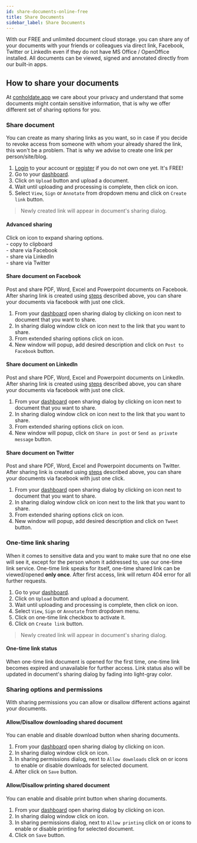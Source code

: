 ```yaml
---
id: share-documents-online-free
title: Share Documents
sidebar_label: Share Documents
---
```


With our FREE and unlimited document cloud storage. you can share any of your documents with your friends or colleagues via direct link, Facebook, Twitter or LinkedIn even if they do not have MS Office / OpenOffice installed. All documents can be viewed, signed and annotated directly from our built-in apps.

## How to share your documents
At [conholdate.app](https://conholdate.app) we care about your privacy and understand that some documents might contain sensitive information, that is why we offer different set of sharing options for you.

### Share document
You can create as many sharing links as you want, so in case if you decide to revoke access from someone with whom your already shared the link, this won't be a problem. That is why we advise to create one link per person/site/blog.
1. [Login](https://conholdate.app/signin) to your account or [register](https://conholdate.app/signin) if you do not own one yet. It's FREE!
1. Go to your [dashboard](https://dashboard.conholdate.app).
1. Click on `Upload` button and upload a document.
1. Wait until uploading and processing is complete, then click on <i class="fas fa-link"></i> icon.
1. Select `View`, `Sign` or `Annotate` from dropdown menu and click on `Create link` button.

> Newly created link will appear in document's sharing dialog.

#### Advanced sharing
Click on <i class="fas fa-share"></i> icon to expand sharing options.  
<i class="far fa-copy"></i> - copy to clipboard  
<i class="fab fa-facebook"></i> - share via Facebook  
<i class="fab fa-linkedin-in"></i> - share via LinkedIn  
<i class="fab fa-twitter"></i> - share via Twitter  

#### Share document on Facebook
Post and share PDF, Word, Excel and Powerpoint documents on Facebook.  
After sharing link is created using [steps](#share-document) described above, you can share your documents via facebook with just one click.
1. From your [dashboard](https://dashboard.conholdate.app) open sharing dialog by clicking on <i class="fas fa-link"></i> icon next to document that you want to share.
1. In sharing dialog window click on <i class="fas fa-share"></i> icon next to the link that you want to share.
1. From extended sharing options click on <i class="fab fa-facebook"></i> icon.
1. New window will popup, add desired description and click on `Post to Facebook` button.  

#### Share document on LinkedIn
Post and share PDF, Word, Excel and Powerpoint documents on LinkedIn.  
After sharing link is created using [steps](#share-document) described above, you can share your documents via facebook with just one click.
1. From your [dashboard](https://dashboard.conholdate.app) open sharing dialog by clicking on <i class="fas fa-link"></i> icon next to document that you want to share.
1. In sharing dialog window click on <i class="fas fa-share"></i> icon next to the link that you want to share.
1. From extended sharing options click on <i class="fab fa-linkedin-in"></i> icon.
1. New window will popup, click on `Share in post` or `Send as private message` button.  


#### Share document on Twitter
Post and share PDF, Word, Excel and Powerpoint documents on Twitter.  
After sharing link is created using [steps](#share-document) described above, you can share your documents via facebook with just one click.
1. From your [dashboard](https://dashboard.conholdate.app) open sharing dialog by clicking on <i class="fas fa-link"></i> icon next to document that you want to share.
1. In sharing dialog window click on <i class="fas fa-share"></i> icon next to the link that you want to share.
1. From extended sharing options click on <i class="fab fa-twitter"></i> icon.
1. New window will popup, add desired description and click on `Tweet` button.  



### One-time link sharing
When it comes to sensitive data and you want to make sure that no one else will see it, except for the person whom it addressed to, use our one-time link service.
One-time link speaks for itself, one-time shared link can be viewed/opened **only once**. After first access, link will return 404 error for all further requests.
1. Go to your [dashboard](https://dashboard.conholdate.app).
1. Click on `Upload` button and upload a document.
1. Wait until uploading and processing is complete, then click on <i class="fas fa-link"></i> icon.
1. Select `View`, `Sign` or `Annotate` from dropdown menu.
1. Click on one-time link checkbox to activate it.
1. Click on `Create link` button.

> Newly created link will appear in document's sharing dialog.
 
#### One-time link status
When one-time link document is opened for the first time, one-time link becomes expired and unavailable for further access. Link status also will be updated in document's sharing dialog by fading into light-gray color.

### Sharing options and permissions
With sharing permissions you can allow or disallow different actions against your documents.

#### Allow/Disallow downloading shared document
You can enable and disable download button when sharing documents.  
1. From your [dashboard](https://dashboard.conholdate.app) open sharing dialog by clicking on <i class="fas fa-link"></i> icon.
1. In sharing dialog window click on <i class="fas fa-cog"></i> icon.
1. In sharing permissions dialog, next to `Allow downloads` click on <i class="fas fa-toggle-on"></i> or <i class="fas fa-toggle-off"></i> icons to enable or disable downloads for selected document.
1. After click on `Save` button.

#### Allow/Disallow printing shared document
You can enable and disable print button when sharing documents.  
1. From your [dashboard](https://dashboard.conholdate.app) open sharing dialog by clicking on <i class="fas fa-link"></i> icon.
1. In sharing dialog window click on <i class="fas fa-cog"></i> icon.
1. In sharing permissions dialog, next to `Allow printing` click on <i class="fas fa-toggle-on"></i> or <i class="fas fa-toggle-off"></i> icons to enable or disable printing for selected document.
1. Click on `Save` button.